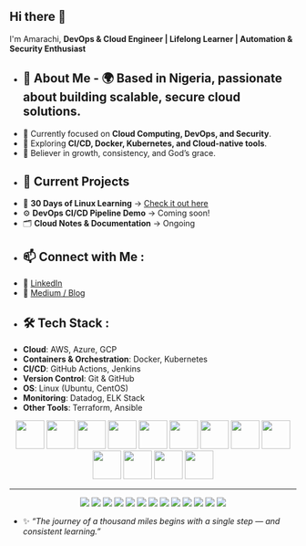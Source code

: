 ## Hi there 👋

I'm Amarachi, **DevOps & Cloud Engineer | Lifelong Learner | Automation & Security Enthusiast** 
- ## 🌟 About Me - 🌍 Based in Nigeria, passionate about building scalable, secure cloud solutions. 
- 🎯 Currently focused on **Cloud Computing, DevOps, and Security**.
- 🚀 Exploring **CI/CD, Docker, Kubernetes, and Cloud-native tools**.
- 🙏 Believer in growth, consistency, and God’s grace.
- ## 📌 Current Projects
- 📖 **30 Days of Linux Learning** → [Check it out here](https://github.com/Amarachi-Ezeonyekwere/linux_learning)
- ⚙️ **DevOps CI/CD Pipeline Demo** → Coming soon!
- 🗂 **Cloud Notes & Documentation** → Ongoing 
- ## 📫 Connect with Me :
- 💼 [LinkedIn](https://www.linkedin.com/in/amarachi-ezeonyekwere/)
- 📝 [Medium / Blog](https://medium.com/@amarachiezeonyekwere)
- ## 🛠️ Tech Stack :
- **Cloud**: AWS, Azure, GCP
- **Containers & Orchestration**: Docker, Kubernetes
- **CI/CD**: GitHub Actions, Jenkins 
- **Version Control**: Git & GitHub 
- **OS**: Linux (Ubuntu, CentOS) 
- **Monitoring**: Datadog, ELK Stack 
- **Other Tools**: Terraform, Ansible
<p align="center">
  <!-- Tech Stack Icons -->
  <img src="https://cdn.jsdelivr.net/gh/devicons/devicon/icons/linux/linux-original.svg" width="50" height="50"/>
  <img src="https://cdn.jsdelivr.net/gh/devicons/devicon/icons/git/git-original.svg" width="50" height="50"/>
  <img src="https://cdn.jsdelivr.net/gh/devicons/devicon/icons/github/github-original.svg" width="50" height="50"/>
  <img src="https://cdn.jsdelivr.net/gh/devicons/devicon/icons/docker/docker-original.svg" width="50" height="50"/>
  <img src="https://cdn.jsdelivr.net/gh/devicons/devicon/icons/kubernetes/kubernetes-plain.svg" width="50" height="50"/>
  <img src="https://cdn.jsdelivr.net/gh/devicons/devicon/icons/terraform/terraform-original.svg" width="50" height="50"/>
  <img src="https://cdn.jsdelivr.net/gh/devicons/devicon/icons/googlecloud/googlecloud-original.svg" width="50" height="50"/>
  <img src="https://cdn.jsdelivr.net/gh/devicons/devicon/icons/azure/azure-original.svg" width="50" height="50"/>
  <img src="https://cdn.jsdelivr.net/gh/devicons/devicon/icons/amazonwebservices/amazonwebservices-original-wordmark.svg" width="50" height="50"/>
  <img src="https://cdn.jsdelivr.net/gh/devicons/devicon/icons/elasticsearch/elasticsearch-original.svg" width="50" height="50"/>
  <img src="https://raw.githubusercontent.com/simple-icons/simple-icons/develop/icons/logstash.svg" width="50" height="50"/>
  <img src="https://raw.githubusercontent.com/simple-icons/simple-icons/develop/icons/kibana.svg" width="50" height="50"/>
  <img src="https://raw.githubusercontent.com/simple-icons/simple-icons/develop/icons/datadog.svg" width="50" height="50"/>
</p>

---

<p align="center">
  <!-- Shields.io Badges -->
  <img src="https://img.shields.io/badge/Linux-FCC624?style=for-the-badge&logo=linux&logoColor=black"/>
  <img src="https://img.shields.io/badge/Git-F05032?style=for-the-badge&logo=git&logoColor=white"/>
  <img src="https://img.shields.io/badge/GitHub-181717?style=for-the-badge&logo=github&logoColor=white"/>
  <img src="https://img.shields.io/badge/Docker-2496ED?style=for-the-badge&logo=docker&logoColor=white"/>
  <img src="https://img.shields.io/badge/Kubernetes-326CE5?style=for-the-badge&logo=kubernetes&logoColor=white"/>
  <img src="https://img.shields.io/badge/Terraform-623CE4?style=for-the-badge&logo=terraform&logoColor=white"/>
  <img src="https://img.shields.io/badge/Google%20Cloud-4285F4?style=for-the-badge&logo=google-cloud&logoColor=white"/>
  <img src="https://img.shields.io/badge/Azure-0078D4?style=for-the-badge&logo=microsoft-azure&logoColor=white"/>
  <img src="https://img.shields.io/badge/AWS-232F3E?style=for-the-badge&logo=amazon-aws&logoColor=white"/>
  <img src="https://img.shields.io/badge/Elastic-005571?style=for-the-badge&logo=elasticsearch&logoColor=white"/>
  <img src="https://img.shields.io/badge/Logstash-005571?style=for-the-badge&logo=logstash&logoColor=white"/>
  <img src="https://img.shields.io/badge/Kibana-E8478B?style=for-the-badge&logo=kibana&logoColor=white"/>
  <img src="https://img.shields.io/badge/Datadog-632CA6?style=for-the-badge&logo=datadog&logoColor=white"/>
</p>





- ✨ *“The journey of a thousand miles begins with a single step — and consistent learning.”* 

